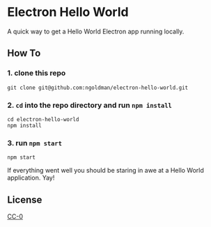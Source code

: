 # Electron Hello World

A quick way to get a Hello World Electron app running locally.

## How To

### 1. clone this repo

```
git clone git@github.com:ngoldman/electron-hello-world.git
```

### 2. `cd` into the repo directory and run `npm install`

```
cd electron-hello-world
npm install
```

### 3. run `npm start`

```
npm start
```

If everything went well you should be staring in awe at a Hello World application. Yay!

## License

[CC-0](LICENSE.md)
